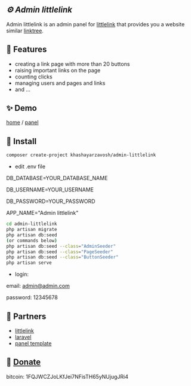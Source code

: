## _⚙️ Admin littlelink_

Admin littlelink is an admin panel for [littlelink] that provides you a website similar [linktree].

## 📑 Features

- creating a link page with more than 20 buttons
- raising important links on the page
- counting clicks
- managing users and pages and links
- and ...

## ✨ Demo

[home] / [panel]

## 🔨 Install

```sh
composer create-project khashayarzavosh/admin-littlelink
```

- edit .env file

DB_DATABASE=YOUR_DATABASE_NAME

DB_USERNAME=YOUR_USERNAME

DB_PASSWORD=YOUR_PASSWORD

APP_NAME="Admin littlelink"

```sh
cd admin-littlelink
php artisan migrate
php artisan db:seed 
(or commands below)
php artisan db:seed --class="AdminSeeder"
php artisan db:seed --class="PageSeeder"
php artisan db:seed --class="ButtonSeeder"
php artisan serve
```

- login:

email: admin@admin.com

password: 12345678

## 💞 Partners

- [littlelink]
- [laravel]
- [panel template]

## 🎲 [Donate](#donate)

bitcoin: 1FQJWCZJoLKfJei7NFisTH65yNUjugJRi4

   [littlelink]: <https://github.com/sethcottle/littlelink>
   [linktree]: <https://linktr.ee>
   [home]: <https://github.com/khashayarzavosh/admin-littlelink/blob/main/demo-home.png>
   [panel]: <https://github.com/khashayarzavosh/admin-littlelink/blob/main/demo-panel.png>
   [laravel]: <https://github.com/laravel/laravel>
   [panel template]: <https://colorlib.com/wp/bootstrap-sidebar>